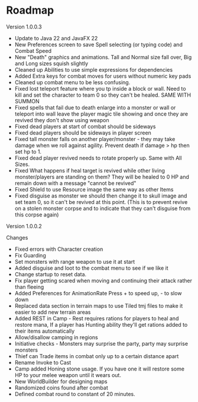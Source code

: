 # Roadmap

Version 1.0.0.3

* Update to Java 22 and JavaFX 22
* New Preferences screen to save Spell selecting (or typing code) and Combat Speed
* New "Death" graphics and animations. Tall and Normal size fall over, Big and Long sizes squish slightly 
* Cleaned up Abilities to use simple expressions for dependencies
* Added Extra keys for combat moves for users without numeric key pads
* Cleaned up combat menu to be less confusing.
* Fixed lost teleport feature where you tp inside a block or wall. Need to kill and set the character to team 0 so they can't be healed. SAME WITH SUMMON
* Fixed spells that fail due to death enlarge into a monster or wall or teleport into wall leave the player magic tile showing and once they are revived they don't show using weapon
* Fixed dead players at start of combat should be sideways
* Fixed dead players should be sideways in player screen
* Fixed tall monster falls on another player/monster - they may take damage when we roll against agility. Prevent death if damage > hp then set hp to 1.
* Fixed dead player revived needs to rotate properly up. Same with All Sizes.
* Fixed What happens if heal target is revived while other living monster/players are standing on them? They will be healed to 0 HP and remain down with a message "cannot be revived"
* Fixed Shield to use Resource image the same way as other Items
* Fixed disguise as monster we should then change it to skull image and set team 0, so it can't be revived at this point. (This is to prevent revive on a stolen monster corpse and to indicate that they can't disguise from this corpse again)

Version 1.0.0.2

Changes 

* Fixed errors with Character creation
* Fix Guarding
* Set monsters with range weapon to use it at start
* Added disguise and loot to the combat menu to see if we like it
* Change startup to reset data.
* Fix player getting scared when moving and continuing their attack rather than fleeing
* Added Preferences for AnimationRate Press + to speed up, - to slow down
* Replaced data section in terrain maps to use Tiled tmj files to make it easier to add new terrain areas
* Added REST in Camp - Rest requires rations for players to heal and restore mana, If a player has Hunting ability they'll get rations added to their items automatically
* Allow/disallow camping in regions 
* Initiative checks - Monsters may surprise the party, party may surprise monsters
* Thief can Trade items in combat only up to a certain distance apart
* Rename Invoke to Cast
* Camp added Honing stone usage. If you have one it will restore some HP to your melee weapon until it wears out.
* New WorldBuilder for designing maps 
* Randomized coins found after combat
* Defined combat round to constant of 20 minutes.



